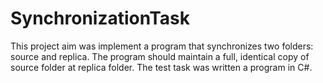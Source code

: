 # SynchronizationTask
This project aim was implement a program that synchronizes two folders: source and
replica. The program should maintain a full, identical copy of source
folder at replica folder. 
The test task was written a program in C#.
